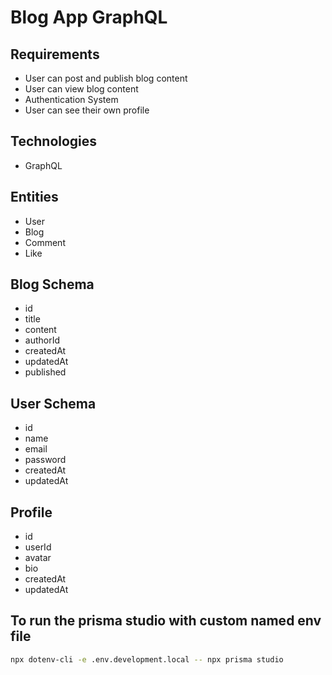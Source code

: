 # Blog App GraphQL

## Requirements

- User can post and publish blog content
- User can view blog content
- Authentication System
- User can see their own profile

## Technologies

- GraphQL

## Entities

- User
- Blog
- Comment
- Like

## Blog Schema

- id
- title
- content
- authorId
- createdAt
- updatedAt
- published

## User Schema

- id
- name
- email
- password
- createdAt
- updatedAt

## Profile

- id
- userId
- avatar
- bio
- createdAt
- updatedAt

## To run the prisma studio with custom named env file

```bash
npx dotenv-cli -e .env.development.local -- npx prisma studio
```
